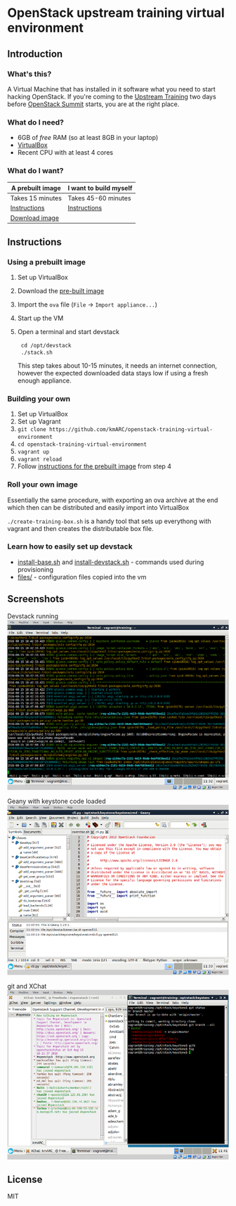 OpenStack upstream training virtual environment
===============================================

Introduction
------------

### What's this?

A Virtual Machine that has installed in it software what you need to start
hacking OpenStack. If you're coming to the [Upstream
Training](http://docs.openstack.org/upstream-training/) two days before
[OpenStack Summit](https://www.openstack.org/summit/) starts, you are at the
right place.

### What do I need?

* 6GB of _free_ RAM (so at least 8GB in your laptop)
* [VirtualBox](https://www.virtualbox.org/)
* Recent CPU with at least 4 cores

### What do I want?

| A prebuilt image                        | I want to build myself             |
| ----------------                        | ----------------------             |
| Takes 15 minutes                        | Takes 45-60 minutes                |
| [Instructions](#using-a-prebuilt-image) | [Instructions](#building-your-own) |
| [Download image][image]                 |                                    |

[image]: https://s3.eu-central-1.amazonaws.com/openstack-training/devstack-vm.ova

Instructions
------------

### Using a prebuilt image

1. Set up VirtualBox
2. Download the [pre-built image][image]
3. Import the `ova` file (`File` -> `Import appliance...`)
4. Start up the VM
5. Open a terminal and start devstack

        cd /opt/devstack
        ./stack.sh

    This step takes about 10-15 minutes, it needs an internet connection,
    however the expected downloaded data stays low if using  a fresh enough
    appliance.


### Building your own

1. Set up VirtualBox
2. Set up Vagrant
3. `git clone https://github.com/kmARC/openstack-training-virtual-environment`
4. `cd openstack-training-virtual-environment`
5. `vagrant up`
6. `vagrant reload`
7. Follow [instructions for the prebuilt image](#using-a-prebuilt-image) from
   step 4

### Roll your own image

Essentially the same procedure, with exporting an ova archive at the end which
then can be distributed and easily import into VirtualBox

`./create-training-box.sh` is a handy tool that sets up everythong with vagrant
and then creates the distributable box file.

### Learn how to easily set up devstack

* [install-base.sh](install-base.sh) and 
  [install-devstack.sh](install-devstack.sh) - commands used during provisioning
* [files/](files/) - configuration files copied into the vm

Screenshots
-----------

Devstack running
![Devstack running](docs/01.png "Devstack running")

Geany with keystone code loaded
![Geany with keystone code loaded](docs/02.png "Geany with keystone code loaded")

git and XChat
![git and XChat](docs/03.png "git and XChat")

License
-------
MIT

